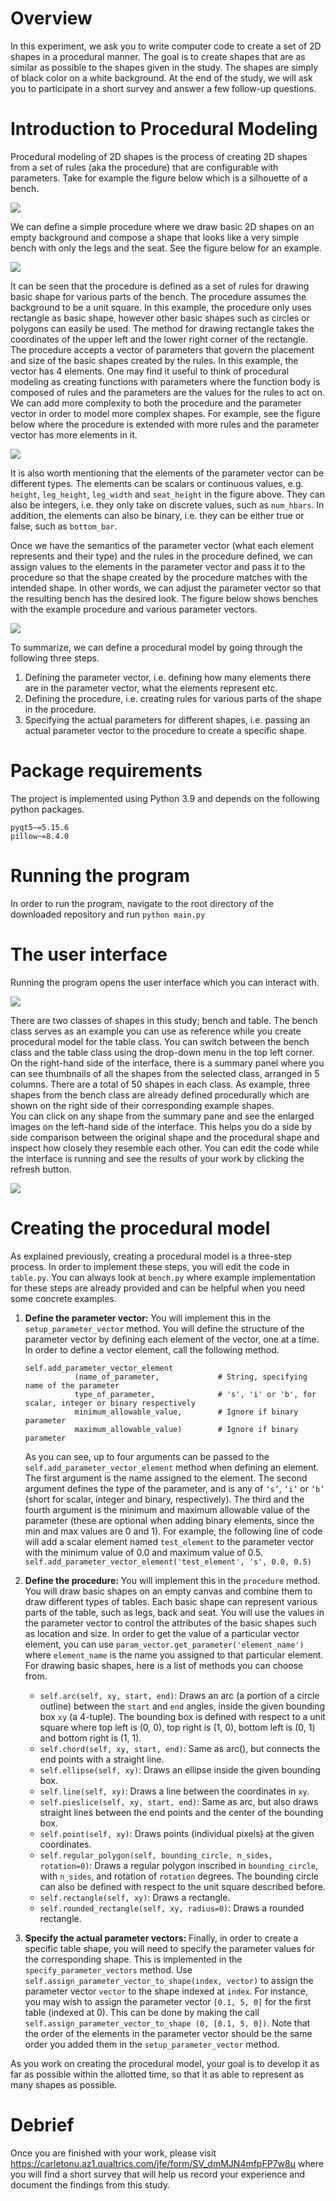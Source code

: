 # Overview

In this experiment, we ask you to write computer code to create a set of 2D shapes in a procedural manner. The goal is to create shapes that are as similar as possible to the shapes given in the study. The shapes are simply of black color on a white background. At the end of the study, we will ask you to participate in a short survey and answer a few follow-up questions.

# Introduction to Procedural Modeling

Procedural modeling of 2D shapes is the process of creating 2D shapes from a set of rules (aka the procedure) that are configurable with parameters. Take for example the figure below which is a silhouette of a bench.

![](./assets/bench_example.png)

We can define a simple procedure where we draw basic 2D shapes on an empty background and compose a shape that looks like a very simple bench with only the legs and the seat. See the figure below for an example.

![](./assets/procresult_1.png)

It can be seen that the procedure is defined as a set of rules for drawing basic shape for various parts of the bench. The procedure assumes the background to be a unit square. In this example, the procedure only uses rectangle as basic shape, however other basic shapes such as circles or polygons can easily be used. The method for drawing rectangle takes the coordinates of the upper left and the lower right corner of the rectangle. The procedure accepts a vector of parameters that govern the placement and size of the basic shapes created by the rules. In this example, the vector has 4 elements. One may find it useful to think of procedural modeling as creating functions with parameters where the function body is composed of rules and the parameters are the values for the rules to act on. We can add more complexity to both the procedure and the parameter vector in order to model more complex shapes. For example, see the figure below where the procedure is extended with more rules and the parameter vector has more elements in it.

![](./assets/procresult_2.png)

It is also worth mentioning that the elements of the parameter vector can be different types. The elements can be scalars or continuous values, e.g. ```height```, ```leg_height```, ```leg_width``` and ```seat_height``` in the figure above. They can also be integers, i.e. they only take on discrete values, such as ```num_hbars```. In addition, the elements can also be binary, i.e. they can be either true or false, such as ```bottom_bar```. 

Once we have the semantics of the parameter vector (what each element represents and their type) and the rules in the procedure defined, we can assign values to the elements in the parameter vector and pass it to the procedure so that the shape created by the procedure matches with the intended shape. In other words, we can adjust the parameter vector so that the resulting bench has the desired look. The figure below shows benches with the example procedure and various parameter vectors.

![](./assets/vectors.png)

To summarize, we can define a procedural model by going through the following three steps.
1. Defining the parameter vector, i.e. defining how many elements there are in the parameter vector, what the elements represent etc.
2. Defining the procedure, i.e. creating rules for various parts of the shape in the procedure.
3. Specifying the actual parameters for different shapes, i.e. passing an actual parameter vector to the procedure to create a specific shape.

# Package requirements
The project is implemented using Python 3.9 and depends on the following python packages.
```
pyqt5~=5.15.6
pillow~=8.4.0
```

# Running the program
In order to run the program, navigate to the root directory of the downloaded repository and run
```python main.py```

# The user interface
Running the program opens the user interface which you can interact with.

![](./assets/interface.png)

There are two classes of shapes in this study; bench and table. The bench class serves as an example you can use as reference while you create procedural model for the table class. You can switch between the bench class and the table class using the drop-down menu in the top left corner. On the right-hand side of the interface, there is a summary panel where you can see thumbnails of all the shapes from the selected class, arranged in 5 columns. There are a total of 50 shapes in each class. As example, three shapes from the bench class are already defined procedurally which are shown on the right side of their corresponding example shapes.  
You can click on any shape from the summary pane and see the enlarged images on the left-hand side of the interface. This helps you do a side by side comparison between the original shape and the procedural shape and inspect how closely they resemble each other. You can edit the code while the interface is running and see the results of your work by clicking the refresh button.

![](./assets/interface_with_detail.png)

# Creating the procedural model
As explained previously, creating a procedural model is a three-step process. In order to implement these steps, you will edit the code in ```table.py```. You can always look at ```bench.py``` where example implementation for these steps are already provided and can be helpful when you need some concrete examples.

1. **Define the parameter vector:** You will implement this in the ```setup_parameter_vector``` method. You will define the structure of the parameter vector by defining each element of the vector, one at a time. In order to define a vector element, call the following method.
    ```
   self.add_parameter_vector_element
               (name_of_parameter,             # String, specifying name of the parameter
               type_of_parameter,              # 's', 'i' or 'b', for scalar, integer or binary respectively
               minimum_allowable_value,        # Ignore if binary parameter
               maximum_allowable_value)        # Ignore if binary parameter
    ```
   As you can see, up to four arguments can be passed to the ```self.add_parameter_vector_element``` method when defining an element. The first argument is the name assigned to the element. The second argument defines the type of the parameter, and is any of ```‘s’```, ```‘i’``` or ```‘b’``` (short for scalar, integer and binary, respectively). The third and the fourth argument is the minimum and maximum allowable value of the parameter (these are optional when adding binary elements, since the min and max values are 0 and 1). For example, the following line of code will add a scalar element named ```test_element``` to the parameter vector with the minimum value of 0.0 and maximum value of 0.5.
```self.add_parameter_vector_element('test_element', 's', 0.0, 0.5)```

2. **Define the procedure:** You will implement this in the ```procedure``` method. You will draw basic shapes on an empty canvas and combine them to draw different types of tables. Each basic shape can represent various parts of the table, such as legs, back and seat. You will use the values in the parameter vector to control the attributes of the basic shapes such as location and size. In order to get the value of a particular vector element, you can use ```param_vector.get_parameter('element_name')``` where ```element_name``` is the name you assigned to that particular element. For drawing basic shapes, here is a list of methods you can choose from.  
   - ```self.arc(self, xy, start, end)```: Draws an arc (a portion of a circle outline) between the ```start``` and ```end``` angles, inside the given bounding box ```xy``` (a 4-tuple). The bounding box is defined with respect to a unit square where top left is (0, 0), top right is (1, 0), bottom left is (0, 1) and bottom right is (1, 1).
   - ```self.chord(self, xy, start, end)```: Same as arc(), but connects the end points with a straight line.
   - ```self.ellipse(self, xy)```: Draws an ellipse inside the given bounding box.
   - ```self.line(self, xy)```: Draws a line between the coordinates in ```xy```.
   - ```self.pieslice(self, xy, start, end)```: Same as arc, but also draws straight lines between the end points and the center of the bounding box.
   - ```self.point(self, xy)```: Draws points (individual pixels) at the given coordinates.
   - ```self.regular_polygon(self, bounding_circle, n_sides, rotation=0)```: Draws a regular polygon inscribed in ```bounding_circle```, with ```n_sides```, and rotation of ```rotation``` degrees. The bounding circle can also be defined with respect to the unit square described before.
   - ```self.rectangle(self, xy)```: Draws a rectangle.
   - ```self.rounded_rectangle(self, xy, radius=0)```: Draws a rounded rectangle.
3. **Specify the actual parameter vectors:** Finally, in order to create a specific table shape, you will need to specify the parameter values for the corresponding shape. This is implemented in the ```specify_parameter_vectors``` method. Use ```self.assign_parameter_vector_to_shape(index, vector)``` to assign the parameter vector ```vector``` to the shape indexed at ```index```. For instance, you may wish to assign the parameter vector ```[0.1, 5, 0]``` for the first table (indexed at 0). This can be done by making the call ```self.assign_parameter_vector_to_shape (0, [0.1, 5, 0])```. Note that the order of the elements in the parameter vector should be the same order you added them in the ```setup_parameter_vector``` method.

As you work on creating the procedural model, your goal is to develop it as far as possible within the allotted time, so that it as able to represent as many shapes as possible.

# Debrief
Once you are finished with your work, please visit <https://carletonu.az1.qualtrics.com/jfe/form/SV_dmMJN4mfpFP7w8u> where you will find a short survey that will help us record your experience and document the findings from this study.